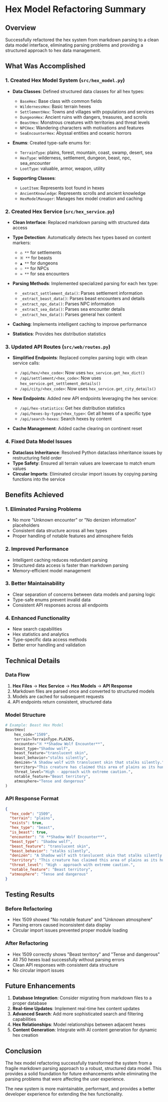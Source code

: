 # Hex Model Refactoring Summary

## Overview
Successfully refactored the hex system from markdown parsing to a clean data model interface, eliminating parsing problems and providing a structured approach to hex data management.

## What Was Accomplished

### 1. Created Hex Model System (`src/hex_model.py`)
- **Data Classes**: Defined structured data classes for all hex types:
  - `BaseHex`: Base class with common fields
  - `WildernessHex`: Basic terrain hexes
  - `SettlementHex`: Towns and villages with populations and services
  - `DungeonHex`: Ancient ruins with dangers, treasures, and scrolls
  - `BeastHex`: Monstrous creatures with territories and threat levels
  - `NPCHex`: Wandering characters with motivations and features
  - `SeaEncounterHex`: Abyssal entities and oceanic horrors

- **Enums**: Created type-safe enums for:
  - `TerrainType`: plains, forest, mountain, coast, swamp, desert, sea
  - `HexType`: wilderness, settlement, dungeon, beast, npc, sea_encounter
  - `LootType`: valuable, armor, weapon, utility

- **Supporting Classes**:
  - `LootItem`: Represents loot found in hexes
  - `AncientKnowledge`: Represents scrolls and ancient knowledge
  - `HexModelManager`: Manages hex model creation and caching

### 2. Created Hex Service (`src/hex_service.py`)
- **Clean Interface**: Replaced markdown parsing with structured data access
- **Type Detection**: Automatically detects hex types based on content markers:
  - `⌂ **` for settlements
  - `※ **` for beasts
  - `▲ **` for dungeons
  - `☉ **` for NPCs
  - `≈ **` for sea encounters

- **Parsing Methods**: Implemented specialized parsing for each hex type:
  - `_extract_settlement_data()`: Parses settlement information
  - `_extract_beast_data()`: Parses beast encounters and details
  - `_extract_npc_data()`: Parses NPC information
  - `_extract_sea_data()`: Parses sea encounter details
  - `_extract_hex_data()`: Parses general hex content

- **Caching**: Implements intelligent caching to improve performance
- **Statistics**: Provides hex distribution statistics

### 3. Updated API Routes (`src/web/routes.py`)
- **Simplified Endpoints**: Replaced complex parsing logic with clean service calls:
  - `/api/hex/<hex_code>`: Now uses `hex_service.get_hex_dict()`
  - `/api/settlement/<hex_code>`: Now uses `hex_service.get_settlement_details()`
  - `/api/city/<hex_code>`: Now uses `hex_service.get_city_details()`

- **New Endpoints**: Added new API endpoints leveraging the hex service:
  - `/api/hex-statistics`: Get hex distribution statistics
  - `/api/hexes-by-type/<hex_type>`: Get all hexes of a specific type
  - `/api/search-hexes`: Search hexes by content

- **Cache Management**: Added cache clearing on continent reset

### 4. Fixed Data Model Issues
- **Dataclass Inheritance**: Resolved Python dataclass inheritance issues by restructuring field order
- **Type Safety**: Ensured all terrain values are lowercase to match enum values
- **Circular Imports**: Eliminated circular import issues by copying parsing functions into the service

## Benefits Achieved

### 1. **Eliminated Parsing Problems**
- No more "Unknown encounter" or "No denizen information" placeholders
- Consistent data structure across all hex types
- Proper handling of notable features and atmosphere fields

### 2. **Improved Performance**
- Intelligent caching reduces redundant parsing
- Structured data access is faster than markdown parsing
- Memory-efficient model management

### 3. **Better Maintainability**
- Clear separation of concerns between data models and parsing logic
- Type-safe enums prevent invalid data
- Consistent API responses across all endpoints

### 4. **Enhanced Functionality**
- New search capabilities
- Hex statistics and analytics
- Type-specific data access methods
- Better error handling and validation

## Technical Details

### Data Flow
1. **Hex Files** → **Hex Service** → **Hex Models** → **API Response**
2. Markdown files are parsed once and converted to structured models
3. Models are cached for subsequent requests
4. API endpoints return consistent, structured data

### Model Structure
```python
# Example: Beast Hex Model
BeastHex(
    hex_code="1509",
    terrain=TerrainType.PLAINS,
    encounter="※ **Shadow Wolf Encounter**",
    beast_type="Shadow wolf",
    beast_feature="translucent skin",
    beast_behavior="stalks silently",
    denizen="A Shadow wolf with translucent skin that stalks silently.",
    territory="This creature has claimed this area of plains as its hunting ground.",
    threat_level="High - approach with extreme caution.",
    notable_feature="Beast territory",
    atmosphere="Tense and dangerous"
)
```

### API Response Format
```json
{
  "hex_code": "1509",
  "terrain": "plains",
  "exists": true,
  "hex_type": "beast",
  "is_beast": true,
  "encounter": "※ **Shadow Wolf Encounter**",
  "beast_type": "Shadow wolf",
  "beast_feature": "translucent skin",
  "beast_behavior": "stalks silently",
  "denizen": "A Shadow wolf with translucent skin that stalks silently.",
  "territory": "This creature has claimed this area of plains as its hunting ground.",
  "threat_level": "High - approach with extreme caution.",
  "notable_feature": "Beast territory",
  "atmosphere": "Tense and dangerous"
}
```

## Testing Results

### Before Refactoring
- Hex 1509 showed "No notable feature" and "Unknown atmosphere"
- Parsing errors caused inconsistent data display
- Circular import issues prevented proper module loading

### After Refactoring
- Hex 1509 correctly shows "Beast territory" and "Tense and dangerous"
- All 750 hexes load successfully without parsing errors
- Clean API responses with consistent data structure
- No circular import issues

## Future Enhancements

1. **Database Integration**: Consider migrating from markdown files to a proper database
2. **Real-time Updates**: Implement real-time hex content updates
3. **Advanced Search**: Add more sophisticated search and filtering capabilities
4. **Hex Relationships**: Model relationships between adjacent hexes
5. **Content Generation**: Integrate with AI content generation for dynamic hex creation

## Conclusion

The hex model refactoring successfully transformed the system from a fragile markdown parsing approach to a robust, structured data model. This provides a solid foundation for future enhancements while eliminating the parsing problems that were affecting the user experience.

The new system is more maintainable, performant, and provides a better developer experience for extending the hex functionality. 